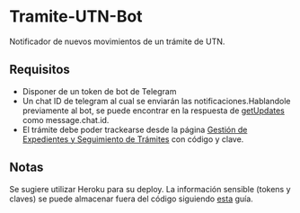 # Tramite-UTN-Bot

Notificador de nuevos movimientos de un trámite de UTN.

## Requisitos

* Disponer de un token de bot de Telegram
* Un chat ID de telegram al cual se enviarán las notificaciones.Hablandole previamente al bot, se puede encontrar en la respuesta de [getUpdates](https://core.telegram.org/bots/api#getupdates) como message.chat.id.
* El trámite debe poder trackearse desde la página [Gestión de Expedientes y Seguimiento de Trámites](http://xt.frba.utn.edu.ar/pub/login.do) con código y clave.

## Notas

Se sugiere utilizar Heroku para su deploy. La información sensible (tokens y claves) se puede almacenar fuera del código siguiendo [esta](https://devcenter.heroku.com/articles/config-vars#using-the-heroku-dashboard) guía.


